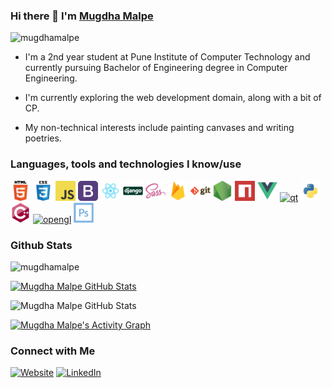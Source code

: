 

<!--
**mugdhamalpe/mugdhamalpe** is a ✨ _special_ ✨ repository because its `README.md` (this file) appears on your GitHub profile.

Here are some ideas to get you started:

- 🔭 I’m currently working on ...
- 🌱 I’m currently learning ...
- 👯 I’m looking to collaborate on ...
- 🤔 I’m looking for help with ...
- 💬 Ask me about ...
- 📫 How to reach me: ...
- 😄 Pronouns: ...
- ⚡ Fun fact: ...
-->


### Hi there 👋 I'm [Mugdha Malpe](https://mugdhamalpe.github.io/portfoliowebsite/)
> 

<img src="https://komarev.com/ghpvc/?username=mugdhamalpe" alt="mugdhamalpe" />

<div>
 <p>
  
- I'm a 2nd year student at Pune Institute of Computer Technology and currently pursuing Bachelor of Engineering degree in Computer Engineering.
  
- I'm currently exploring the web development domain, along with a bit of CP.
  
- My non-technical interests include painting canvases and writing poetries.
  
</p>
</div>

### Languages, tools and technologies I know/use

[<img src="https://raw.githubusercontent.com/github/explore/80688e429a7d4ef2fca1e82350fe8e3517d3494d/topics/html/html.png" alt="HTML5" width="32">](https://www.w3.org/html/)  [<img src="https://raw.githubusercontent.com/github/explore/80688e429a7d4ef2fca1e82350fe8e3517d3494d/topics/css/css.png" alt="CSS3" width="32">](https://www.w3.org/Style/CSS/Overview.en.html)    [<img src="https://raw.githubusercontent.com/github/explore/80688e429a7d4ef2fca1e82350fe8e3517d3494d/topics/javascript/javascript.png" alt="JS" width="32">](https://developer.mozilla.org/en-US/docs/Web/JavaScript)     [<img src="https://raw.githubusercontent.com/github/explore/80688e429a7d4ef2fca1e82350fe8e3517d3494d/topics/bootstrap/bootstrap.png" alt="Bootstrap" width="32">](https://getbootstrap.com/)    [<img src="https://raw.githubusercontent.com/github/explore/80688e429a7d4ef2fca1e82350fe8e3517d3494d/topics/react/react.png" alt="React" width="32">](https://reactjs.org/)   [<img src="https://raw.githubusercontent.com/devicons/devicon/master/icons/django/django-original.svg" alt="django" width="32">](https://www.djangoproject.com/)   [<img src="https://raw.githubusercontent.com/github/explore/80688e429a7d4ef2fca1e82350fe8e3517d3494d/topics/sass/sass.png" alt="sass" width="32">](https://sass-lang.com/documentation)    [<img src="https://raw.githubusercontent.com/github/explore/80688e429a7d4ef2fca1e82350fe8e3517d3494d/topics/firebase/firebase.png" alt="firebase" width="32">](https://firebase.google.com/)   [<img src="https://raw.githubusercontent.com/github/explore/80688e429a7d4ef2fca1e82350fe8e3517d3494d/topics/git/git.png" alt="Git" width="32">](https://git-scm.com/)    [<img src="https://raw.githubusercontent.com/github/explore/80688e429a7d4ef2fca1e82350fe8e3517d3494d/topics/nodejs/nodejs.png" alt="nodejs" width="32">](https://nodejs.org/en/)   [<img src="https://raw.githubusercontent.com/github/explore/80688e429a7d4ef2fca1e82350fe8e3517d3494d/topics/npm/npm.png" alt="npm" width="32">](https://docs.npmjs.com/)   [<img src="https://raw.githubusercontent.com/github/explore/80688e429a7d4ef2fca1e82350fe8e3517d3494d/topics/vue/vue.png" alt="vue" width="32">](https://vuejs.org/)     [<img src="https://upload.wikimedia.org/wikipedia/commons/0/0b/Qt_logo_2016.svg" alt="qt" width="32">](https://www.qt.io/)    [<img src="https://raw.githubusercontent.com/github/explore/80688e429a7d4ef2fca1e82350fe8e3517d3494d/topics/python/python.png" alt="python" width="32">](https://www.python.org/)    [<img src="https://raw.githubusercontent.com/devicons/devicon/master/icons/cplusplus/cplusplus-original.svg" alt="cpp" width="32">](http://www.cplusplus.org/)    [<img src="https://commons.wikimedia.org/wiki/File:Opengl-logo.svg#/media/File:Opengl-logo.svg" alt="opengl" width="32">](https://www.opengl.org/)    [<img src="https://raw.githubusercontent.com/devicons/devicon/master/icons/photoshop/photoshop-line.svg" alt="photoshop" width="32">](https://www.adobe.com/in/products/photoshop.html)


### Github Stats

<img height = "180" width = "auto" src="https://github-readme-streak-stats.herokuapp.com/?user=mugdhamalpe" alt="mugdhamalpe" />

[![Mugdha Malpe GitHub Stats](https://github-readme-stats.vercel.app/api?username=mugdhamalpe&show_icons=true&count_private=true)](https://github.com/mugdhamalpe)


<img src="https://github-readme-stats.vercel.app/api/top-langs/?username=mugdhamalpe" alt="Mugdha Malpe GitHub Stats" data-canonical-src="https://github-readme-stats.vercel.app/api/top-langs/?username=mugdhamalpe" style="max-width: 100%;">

<a href="https://github.com/mugdhamalpe/"><img alt="Mugdha Malpe's Activity Graph" src="https://activity-graph.herokuapp.com/graph?username=mugdhamalpe&bg_color=0D1117&color=5BCDEC&line=5BCDEC&point=FFFFFF&hide_border=true" /></a>

<h3> Connect with Me </h3>

<p>
<a href="https://mugdhamalpe.github.io/mycreations/" target="_blank"><img alt="Website" src="https://img.shields.io/badge/Website-mycreations-yellow?style=flat&logo=google-chrome"></a>
<a href="https://www.linkedin.com/in/mugdha-malpe-421147213/" target="_blank"><img alt="LinkedIn" src="https://img.shields.io/badge/LinkedIn-@mugdhamalpe-blue?style=flat&logo=linkedin"></a>
<!-- <a href="https://www.instagram.com/_mugdhamalpe_/" target="_blank"><img alt="instagram" src="https://img.shields.io/badge/Instagram-pink?style=flat&logo=instagram"></a>
<a href="https://open.spotify.com/user/1uep5hk2uyewzcepbs8lm10b3?si=a069863c6fb64549"><img alt="spotify" src="https://img.shields.io/badge/Spotify-mugdhaaa-green?style=flat&logo=spotify"></a> -->
</p>
